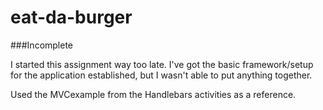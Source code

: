 # eat-da-burger

###Incomplete

I started this assignment way too late. I've got the basic framework/setup for the application established, but I wasn't able to put anything together.

Used the MVCexample from the Handlebars activities as a reference.
